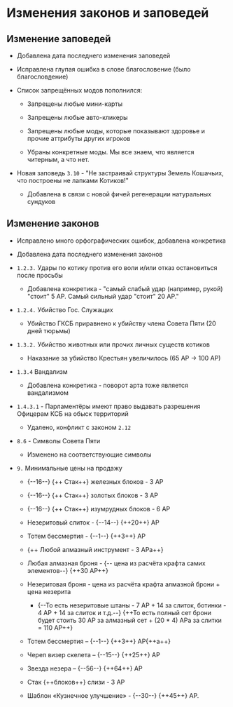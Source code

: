 # Изменения законов и заповедей

## Изменение заповедей

- Добавлена дата последнего изменения заповедей

- Исправлена глупая ошибка в слове благословение (было благослов<ins>л</ins>ение)

- Список запрещённых модов пополнился:

    - Запрещены любые мини-карты

    - Запрещены любые авто-кликеры

    - Запрещены любые моды, которые показывают здоровье и прочие аттрибуты других игроков

    - Убраны конкретные моды. Мы все знаем, что является читерным, а что нет.

- Новая заповедь `3.10` - "Не застраивай структуры Земель Кошачьих, что построены не лапками Котиков!"

    - Добавлена в связи с новой фичей регенерации натуральных сундуков


## Изменение законов

- Исправлено много орфографических ошибок, добавлена конкретика

- Добавлена дата последнего изменения законов

- `1.2.3.` Удары по котику против его воли и/или отказ остановиться после просьбы

    - Добавлена конкретика - "самый слабый удар (например, рукой) "стоит" 5 АР. Самый сильный удар "стоит" 20 АР."

- `1.2.4.` Убийство Гос. Служащих

    - Убийство ГКСБ приравнено к убийству члена Совета Пяти (20 дней тюрьмы)

- `1.3.2.` Убийство животных или прочих личных существ котиков

    - Наказание за убийство Крестьян увеличилось (65 АР -> 100 АР)

- `1.3.4` Вандализм

    - Добавлена конкретика - поворот арта тоже является вандализмом

- `1.4.3.1` - Парламентёры имеют право выдавать разрешения Офицерам КСБ на обыск территорий

    - Удалено, конфликт с законом `2.12`

- `8.6` - Символы Совета Пяти

    - Изменено на соответствующие символы


- `9.` Минимальные цены на продажу

    - {--16--} {++ Стак++} железных блоков - 3 АР

    - {--16--} {++ Стак++} золотых блоков - 3 АР

    - {--16--} {++ Стак++} изумрудных блоков - 6 АР

    - Незеритовый слиток - {--14--} {++20++} АР

    - Тотем бессмертия - {--1--} {++3++} АР

    - {++ Любой алмазный инструмент - 3 АРа++}

    - Любая алмазная броня - {-- цена из расчёта крафта самих элементов--} {++30 АР++}

    - Незеритовая броня - цена из расчёта крафта алмазной брони + цена незерита

        - {--То есть незеритовые штаны - 7 АР + 14 за слиток, ботинки - 4 АР + 14 за слиток и т.д.--}  {++То есть полный сет брони будет стоить 30 АР за алмазный сет + (20 * 4) АРа за слитки = 110 АР++}

    - Тотем бессмертия – {--1--} {++3++} АР{++а++}

    - Череп визер скелета – {--15--} {++25++} АР

    - Звезда незера – {--56--} {++64++} АР

    - Стак {++блоков++} слизи - 3 АР

    - Шаблон «Кузнечное улучшение» - {--30--} {++45++} АР. 
